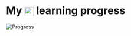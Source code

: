  <h1>
 <b>
 My <img style="vertical-align:middle;" alt="logo" src="https://www.svgrepo.com/show/452091/python.svg" height="25px"> learning progress </b>
 </h1>
 
![Progress](https://progress-bar.dev/32/?width=500)